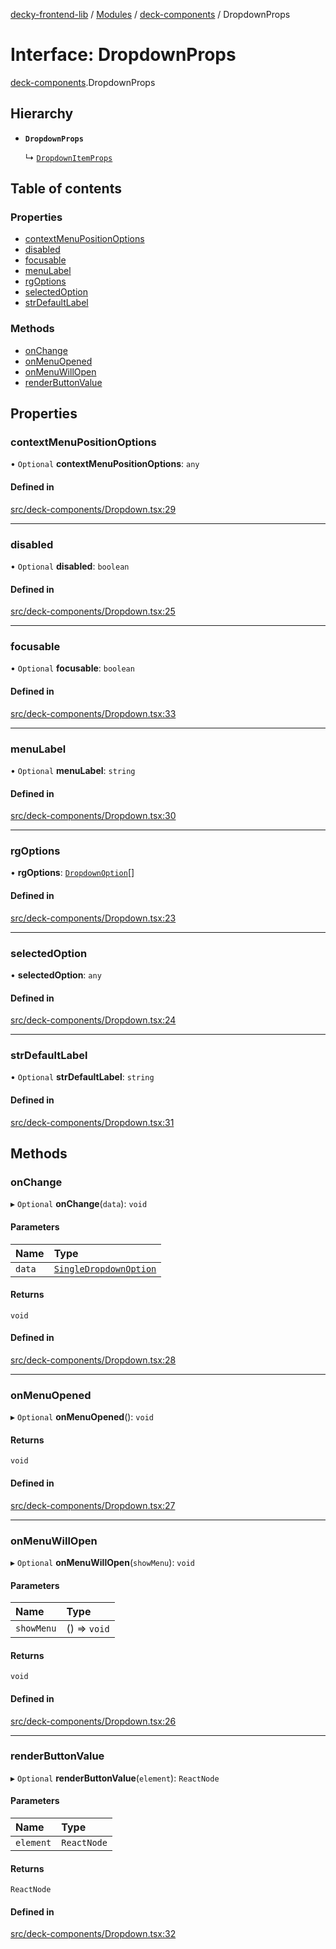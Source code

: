 [decky-frontend-lib](../README.md) / [Modules](../modules.md) / [deck-components](../modules/deck_components.md) / DropdownProps

# Interface: DropdownProps

[deck-components](../modules/deck_components.md).DropdownProps

## Hierarchy

- **`DropdownProps`**

  ↳ [`DropdownItemProps`](deck_components.DropdownItemProps.md)

## Table of contents

### Properties

- [contextMenuPositionOptions](deck_components.DropdownProps.md#contextmenupositionoptions)
- [disabled](deck_components.DropdownProps.md#disabled)
- [focusable](deck_components.DropdownProps.md#focusable)
- [menuLabel](deck_components.DropdownProps.md#menulabel)
- [rgOptions](deck_components.DropdownProps.md#rgoptions)
- [selectedOption](deck_components.DropdownProps.md#selectedoption)
- [strDefaultLabel](deck_components.DropdownProps.md#strdefaultlabel)

### Methods

- [onChange](deck_components.DropdownProps.md#onchange)
- [onMenuOpened](deck_components.DropdownProps.md#onmenuopened)
- [onMenuWillOpen](deck_components.DropdownProps.md#onmenuwillopen)
- [renderButtonValue](deck_components.DropdownProps.md#renderbuttonvalue)

## Properties

### contextMenuPositionOptions

• `Optional` **contextMenuPositionOptions**: `any`

#### Defined in

[src/deck-components/Dropdown.tsx:29](https://github.com/SteamDeckHomebrew/decky-frontend-lib/blob/33dd4e5/src/deck-components/Dropdown.tsx#L29)

___

### disabled

• `Optional` **disabled**: `boolean`

#### Defined in

[src/deck-components/Dropdown.tsx:25](https://github.com/SteamDeckHomebrew/decky-frontend-lib/blob/33dd4e5/src/deck-components/Dropdown.tsx#L25)

___

### focusable

• `Optional` **focusable**: `boolean`

#### Defined in

[src/deck-components/Dropdown.tsx:33](https://github.com/SteamDeckHomebrew/decky-frontend-lib/blob/33dd4e5/src/deck-components/Dropdown.tsx#L33)

___

### menuLabel

• `Optional` **menuLabel**: `string`

#### Defined in

[src/deck-components/Dropdown.tsx:30](https://github.com/SteamDeckHomebrew/decky-frontend-lib/blob/33dd4e5/src/deck-components/Dropdown.tsx#L30)

___

### rgOptions

• **rgOptions**: [`DropdownOption`](../modules/deck_components.md#dropdownoption)[]

#### Defined in

[src/deck-components/Dropdown.tsx:23](https://github.com/SteamDeckHomebrew/decky-frontend-lib/blob/33dd4e5/src/deck-components/Dropdown.tsx#L23)

___

### selectedOption

• **selectedOption**: `any`

#### Defined in

[src/deck-components/Dropdown.tsx:24](https://github.com/SteamDeckHomebrew/decky-frontend-lib/blob/33dd4e5/src/deck-components/Dropdown.tsx#L24)

___

### strDefaultLabel

• `Optional` **strDefaultLabel**: `string`

#### Defined in

[src/deck-components/Dropdown.tsx:31](https://github.com/SteamDeckHomebrew/decky-frontend-lib/blob/33dd4e5/src/deck-components/Dropdown.tsx#L31)

## Methods

### onChange

▸ `Optional` **onChange**(`data`): `void`

#### Parameters

| Name | Type |
| :------ | :------ |
| `data` | [`SingleDropdownOption`](deck_components.SingleDropdownOption.md) |

#### Returns

`void`

#### Defined in

[src/deck-components/Dropdown.tsx:28](https://github.com/SteamDeckHomebrew/decky-frontend-lib/blob/33dd4e5/src/deck-components/Dropdown.tsx#L28)

___

### onMenuOpened

▸ `Optional` **onMenuOpened**(): `void`

#### Returns

`void`

#### Defined in

[src/deck-components/Dropdown.tsx:27](https://github.com/SteamDeckHomebrew/decky-frontend-lib/blob/33dd4e5/src/deck-components/Dropdown.tsx#L27)

___

### onMenuWillOpen

▸ `Optional` **onMenuWillOpen**(`showMenu`): `void`

#### Parameters

| Name | Type |
| :------ | :------ |
| `showMenu` | () => `void` |

#### Returns

`void`

#### Defined in

[src/deck-components/Dropdown.tsx:26](https://github.com/SteamDeckHomebrew/decky-frontend-lib/blob/33dd4e5/src/deck-components/Dropdown.tsx#L26)

___

### renderButtonValue

▸ `Optional` **renderButtonValue**(`element`): `ReactNode`

#### Parameters

| Name | Type |
| :------ | :------ |
| `element` | `ReactNode` |

#### Returns

`ReactNode`

#### Defined in

[src/deck-components/Dropdown.tsx:32](https://github.com/SteamDeckHomebrew/decky-frontend-lib/blob/33dd4e5/src/deck-components/Dropdown.tsx#L32)
